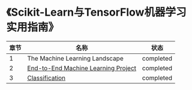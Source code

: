 # 《Scikit-Learn与TensorFlow机器学习实用指南》	

| 章节 | 名称 | 状态
--- | --- | ---
| 1 | The Machine Learning Landscape | completed
| 2 | [End-to-End Machine Learning Project](https://github.com/ETCartman/ReadBooks/blob/master/handson-ml/Chapter%202/ch02.ipynb) | completed
| 3 | [Classification](https://github.com/ETCartman/ReadBooks/blob/master/handson-ml/Chapter%203/ch03.ipynb) | completed
